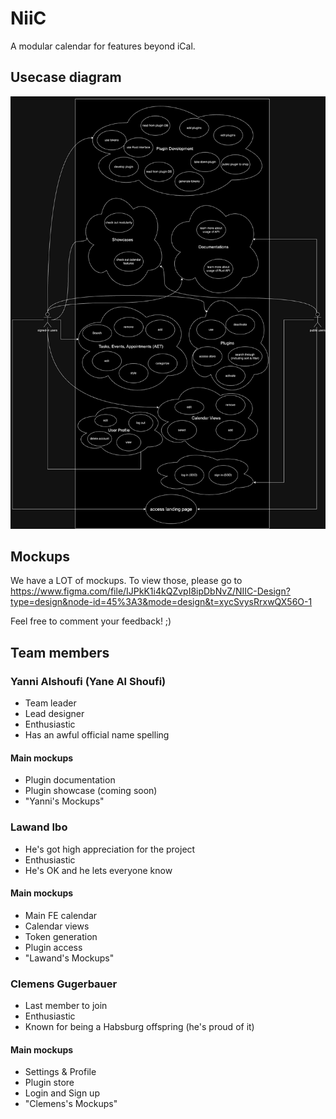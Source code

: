 # NiiC
A modular calendar for features beyond iCal.

## Usecase diagram

![](images/usecase-diagram.png)

## Mockups

We have a LOT of mockups.
To view those, please go to
https://www.figma.com/file/IJPkK1i4kQZvpI8ipDbNvZ/NIIC-Design?type=design&node-id=45%3A3&mode=design&t=xycSvysRrxwQX56O-1

Feel free to comment your feedback! ;)

## Team members

### Yanni Alshoufi (Yane Al Shoufi)

- Team leader
- Lead designer
- Enthusiastic
- Has an awful official name spelling

#### Main mockups

- Plugin documentation
- Plugin showcase (coming soon)
- "Yanni's Mockups"

### Lawand Ibo

- He's got high appreciation for the project
- Enthusiastic
- He's OK and he lets everyone know

#### Main mockups

- Main FE calendar
- Calendar views
- Token generation
- Plugin access
- "Lawand's Mockups"

### Clemens Gugerbauer

- Last member to join
- Enthusiastic
- Known for being a Habsburg offspring (he's proud of it)

#### Main mockups

- Settings & Profile
- Plugin store
- Login and Sign up
- "Clemens's Mockups"


